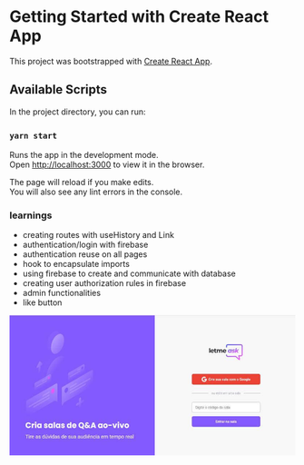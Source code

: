 # Getting Started with Create React App

This project was bootstrapped with [Create React App](https://github.com/facebook/create-react-app).

## Available Scripts

In the project directory, you can run:

### `yarn start`

Runs the app in the development mode.\
Open [http://localhost:3000](http://localhost:3000) to view it in the browser.

The page will reload if you make edits.\
You will also see any lint errors in the console.

### learnings

- creating routes with useHistory and Link
- authentication/login with firebase
- authentication reuse on all pages 
- hook to encapsulate imports
- using firebase to create and communicate with database
- creating user authorization rules in firebase
- admin functionalities
- like button

<img src="./src/assets/images/let-me-ask-img.jpg"/>

